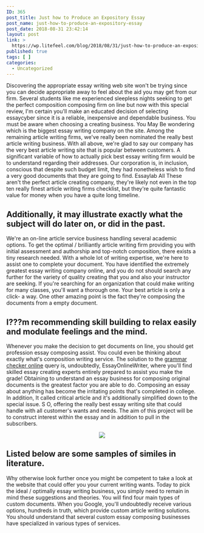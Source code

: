 ```yaml
---
ID: 365
post_title: Just how to Produce an Expository Essay
post_name: just-how-to-produce-an-expository-essay
post_date: 2018-08-31 23:42:14
layout: post
link: >
  https://wp.litefeel.com/blog/2018/08/31/just-how-to-produce-an-expository-essay/
published: true
tags: [ ]
categories:
  - Uncategorized
---
```

<p>Discovering the appropriate essay writing web site won't be trying since you can decide appropriate away to feel about the aid you may get from our firm. Several students like me experienced sleepless nights seeking to get the perfect composition composing firm on line but now with this special review, I'm certain you'll make an educated decision of selecting essaycyber since it is a reliable, inexpensive and dependable business. You must be aware when choosing a creating business. You May Be wondering which is the biggest essay writing company on the site. Among the remaining article writing firms, we've really been nominated the really best article writing business. With all above, we're glad to say our company has the very best article writing site that is popular between customers. A significant variable of how to actually pick best essay writing firm would be to understand regarding their addresses. Our corporation is, in inclusion, conscious that despite such budget limit, they had nonetheless wish to find a very good documents that they are going to find. Essaylab All These aren't the perfect article creating company, they're likely not even in the top ten really finest article writing firms checklist, but they're quite fantastic value for money when you have a quite long timeline.  <h2>Additionally, it may illustrate exactly what the subject will do later on, or did in the past.</h2><p>We're an on-line article service business handling several academic options. To get the optimal / brilliantly article writing firm providing you with initial assessment and authorship and top-notch composition, there exists a tiny research needed. With a whole lot of writing expertise, we're here to assist one to complete your document. You have identified the extremely greatest essay writing company online, and you do not should search any further for the variety of quality creating that you and also your instructor are seeking. If you're searching for an organization that could make writing for many classes, you'll want a thorough one. Your best article is only a click- a way. One other amazing point is the fact they're composing the documents from a empty document. <p style="text-align:center"></p>  <h2>I???m recommending skill building to relax easily and modulate feelings and the mind.</h2><p>Whenever you make the decision to get documents on line, you should get profession essay composing assist. You could even be thinking about exactly what's composition writing service. The solution to the <a href="https://check-my-grammar.org/">grammar checker online</a> query is, undoubtedly, EssayOnlineWriter, where you'll find skilled essay creating experts entirely prepared to assist you make the grade! Obtaining to understand an essay business for composing original documents is the greatest factor you are able to do. Composing an essay about anything has become the irritating points that's completed in college. In addition, It called critical article and it's additionally simplified down to the special issue. S O, offering the really best essay writing site that could handle with all customer's wants and needs. The aim of this project will be to construct interest within the essay and in addition to pull in the subscribers. <p style="text-align:center"><img src="http://img.docstoccdn.com/thumb/orig/47872420.png" style="max-width: 500px;border: none"></p>  <h2>Listed below are some samples of similes in literature.</h2><p>Why otherwise look further once you might be competent to take a look at the website that could offer you your current writing wants. Today to pick the ideal / optimally essay writing business, you simply need to remain in mind these suggestions and theories. You will find four main types of custom documents. When you Google, you'll undoubtedly receive various options, hundreds in truth, which provide custom article writing solutions. You should understand that several custom essay composing businesses have specialized in various types of services.